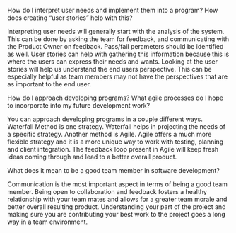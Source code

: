 How do I interpret user needs and implement them into a program? How does creating “user stories” help with this?

Interpreting user needs will generally start with the analysis of the system.  This can be done by asking the team for feedback, and communicating with the Product Owner on feedback.  Pass/fail perameters should be identified as well. User stories can help with gathering this information because this is where the users can express their needs and wants.  Looking at the user stories will help us understand the end users perspective. This can be especially helpful as team members may not have the perspectives that are as important to the end user.

How do I approach developing programs? What agile processes do I hope to incorporate into my future development work?

You can approach developing programs in a couple different ways.  Waterfall Method is one strategy.  Waterfall helps in projecting the needs of a specific strategy. Another method is Agile. Agile offers a much more flexible strategy and it is a more unique way to work with testing, planning and client integration. The feedback loop present in Agile will keep fresh ideas coming through and lead to a better overall product.

What does it mean to be a good team member in software development?

Communication is the most important aspect in terms of being a good team member. Being open to collaboration and feedback fosters a healthy relationship with your team mates and allows for a greater team morale and better overall resulting product. Understanding your part of the project and making sure you are contributing your best work to the project goes a long way in a team environment.
